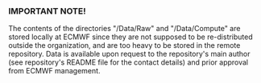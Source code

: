 ### IMPORTANT NOTE!

The contents of the directories "/Data/Raw" and "/Data/Compute" are stored locally at ECMWF since they are not supposed to be re-distributed outside the organization, and are too heavy to be stored in the remote repository.
Data is available upon request to the repository's main author (see repository's README file for the contact details) and prior approval from ECMWF management. 
